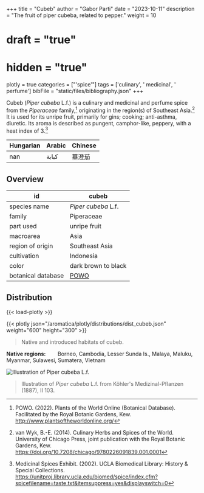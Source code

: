+++
title = "Cubeb"
author = "Gabor Parti"
date = "2023-10-11"
description = "The fruit of piper cubeba, related to pepper."
weight = 10
# draft = "true"
# hidden = "true"
plotly = true
categories = ["'spice'"]
tags = ['culinary', ' medicinal', ' perfume']
bibFile = "static/files/bibliography.json"
+++

Cubeb (*Piper cubeba* L.f.) is a culinary and medicinal and perfume spice from the *Piperaceae* family,[^powo] originating in the region(s) of Southeast Asia.[^van_wyk_culinary_2014] It is used for its unripe fruit, primarily for gins; cooking; anti-asthma, diuretic. Its aroma is described as pungent, camphor-like, peppery, with a heat index of 3.[^ucla_medicinal_2002]

|Hungarian|Arabic|Chinese|
|---------|------|-------|
|   nan   | كبابة|  蓽澄茄  |

## Overview

|        id        |                       cubeb                       |
|------------------|---------------------------------------------------|
|   species name   |                *Piper cubeba* L.f.                |
|      family      |                     Piperaceae                    |
|     part used    |                    unripe fruit                   |
|     macroarea    |                        Asia                       |
| region of origin |                   Southeast Asia                  |
|    cultivation   |                     Indonesia                     |
|       color      |                dark brown to black                |
|botanical database|[POWO](https://powo.science.kew.org/taxon/681071-1)|

## Distribution

{{< load-plotly >}}

{{< plotly json="/aromatica/plotly/distributions/dist_cubeb.json" weight="600" height="300" >}}

>Native and introduced habitats of cubeb.

**Native regions:** &nbsp; &nbsp; &nbsp; &nbsp;Borneo, Cambodia, Lesser Sunda Is., Malaya, Maluku, Myanmar, Sulawesi, Sumatera, Vietnam

![Illustration of *Piper cubeba* L.f.](/images/illustrations/cubeb.png?width=33vw&classes=shadow "Illustration of *Piper cubeba* L.f. from Köhler's Medizinal-Pflanzen (1887), II 103.")

>Illustration of *Piper cubeba* L.f. from Köhler's Medizinal-Pflanzen (1887), II 103.

[^powo]: POWO. (2022). Plants of the World Online (Botanical Database). Facilitated by the Royal Botanic Gardens, Kew. http://www.plantsoftheworldonline.org/
[^van_wyk_culinary_2014]: van Wyk, B.-E. (2014). Culinary Herbs and Spices of the World. University of Chicago Press, joint publication with the Royal Botanic Gardens, Kew. https://doi.org/10.7208/chicago/9780226091839.001.0001
[^ucla_medicinal_2002]: Medicinal Spices Exhibit. (2002). UCLA Biomedical Library: History & Special Collections. https://unitproj.library.ucla.edu/biomed/spice/index.cfm?spicefilename=taste.txt&itemsuppress=yes&displayswitch=0

